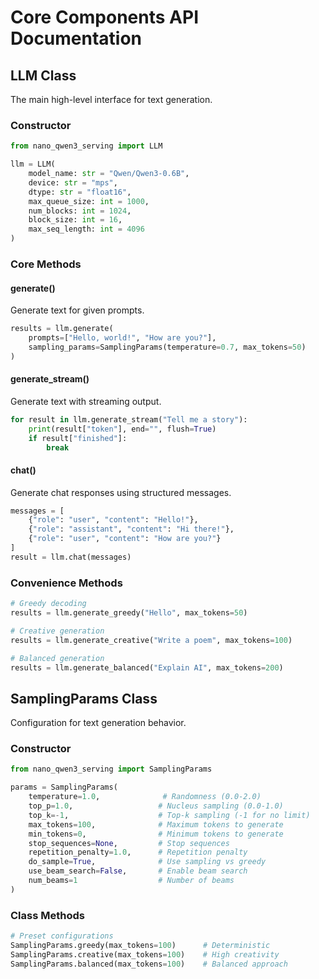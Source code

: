 # Core Components API Documentation

## LLM Class

The main high-level interface for text generation.

### Constructor

```python
from nano_qwen3_serving import LLM

llm = LLM(
    model_name: str = "Qwen/Qwen3-0.6B",
    device: str = "mps",
    dtype: str = "float16",
    max_queue_size: int = 1000,
    num_blocks: int = 1024,
    block_size: int = 16,
    max_seq_length: int = 4096
)
```

### Core Methods

#### generate()
Generate text for given prompts.

```python
results = llm.generate(
    prompts=["Hello, world!", "How are you?"],
    sampling_params=SamplingParams(temperature=0.7, max_tokens=50)
)
```

#### generate_stream()
Generate text with streaming output.

```python
for result in llm.generate_stream("Tell me a story"):
    print(result["token"], end="", flush=True)
    if result["finished"]:
        break
```

#### chat()
Generate chat responses using structured messages.

```python
messages = [
    {"role": "user", "content": "Hello!"},
    {"role": "assistant", "content": "Hi there!"},
    {"role": "user", "content": "How are you?"}
]
result = llm.chat(messages)
```

### Convenience Methods

```python
# Greedy decoding
results = llm.generate_greedy("Hello", max_tokens=50)

# Creative generation  
results = llm.generate_creative("Write a poem", max_tokens=100)

# Balanced generation
results = llm.generate_balanced("Explain AI", max_tokens=200)
```

## SamplingParams Class

Configuration for text generation behavior.

### Constructor

```python
from nano_qwen3_serving import SamplingParams

params = SamplingParams(
    temperature=1.0,              # Randomness (0.0-2.0)
    top_p=1.0,                   # Nucleus sampling (0.0-1.0)  
    top_k=-1,                    # Top-k sampling (-1 for no limit)
    max_tokens=100,              # Maximum tokens to generate
    min_tokens=0,                # Minimum tokens to generate
    stop_sequences=None,         # Stop sequences
    repetition_penalty=1.0,      # Repetition penalty
    do_sample=True,              # Use sampling vs greedy
    use_beam_search=False,       # Enable beam search
    num_beams=1                  # Number of beams
)
```

### Class Methods

```python
# Preset configurations
SamplingParams.greedy(max_tokens=100)      # Deterministic
SamplingParams.creative(max_tokens=100)    # High creativity
SamplingParams.balanced(max_tokens=100)    # Balanced approach
```
